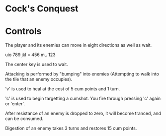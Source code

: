 # Cock's Conquest

<put premise here>

Controls
========

The player and its enemies can move in eight directions as well as wait.

uio   789
jkl = 456
m,.   123

The center key is used to wait.

Attacking is performed by "bumping" into enemies (Attempting to walk into the tile that an enemy occupies).

'v' is used to heal at the cost of 5 cum points and 1 turn.

'c' is used to begin targetting a cumshot. You fire through pressing 'c' again or 'enter'.

After resistance of an enemy is dropped to zero, it will become tranced, and can be consumed.

Digestion of an enemy takes 3 turns and restores 15 cum points.

